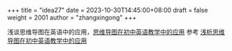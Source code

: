 +++
title = "idea27"
date = 2023-10-30T14:45:00+08:00
draft = false
weight = 2001
author = "zhangxingong"
+++

浅谈思维导图在英语中的应用，[思维导图在初中英语教学中的应用](https://gcore.jsdelivr.net/gh/zhangxingong/blog@main/static/img/2557-2877-1-PB.pdf)
参考
[浅析思维导图在初中英语教学中的应用](http://m.xiaoyuanyingyu.com/view.php?aid=9410)

